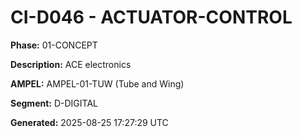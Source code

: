 # CI-D046 - ACTUATOR-CONTROL

**Phase:** 01-CONCEPT

**Description:** ACE electronics

**AMPEL:** AMPEL-01-TUW (Tube and Wing)

**Segment:** D-DIGITAL

**Generated:** 2025-08-25 17:27:29 UTC

